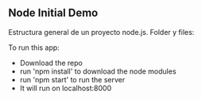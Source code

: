 

## Node Initial Demo

Estructura general de un proyecto node.js. Folder y files:

To run this app:

- Download the repo
- run 'npm install' to download the node modules
- run 'npm start' to run the server
- It will run on localhost:8000
